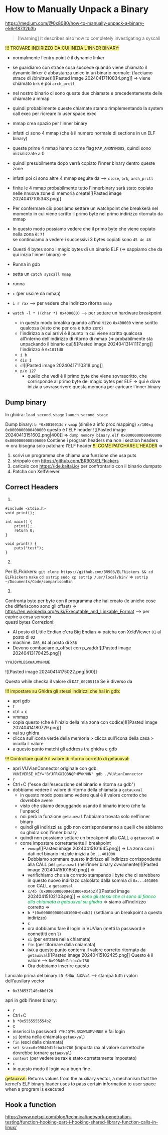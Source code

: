 # How to Manually Unpack a Binary
https://medium.com/@0x8080/how-to-manually-unpack-a-binary-e56e18732b3b

>[!warning] It describes also
>how to completely investigating a syscall


<span style="background:#fff88f">!!! TROVARE INDIRIZZO DA CUI INIZIA L'INNER BINARY:</span>
- normalmente l'entry point è il dynamic linker
- se guardiamo con strace cosa succede quando viene chiamato il dynamic linker è abbastanza unico in un binario normale:  (facciamo strace di /bin/true)![[Pasted image 20240417110834.png]]
  =>
  viene chiamato `brk` e poi `arch_prctl`
- nel nostro binario ci sono queste due chiamate e precedentemente delle chiamate a mmap
- quindi probabilmente queste chiamate stanno rimplementando la system call exec per  ricreare lo user space exec
- mmap crea spazio per l'inner binary
- infatti ci sono 4 mmap (che è il numero normale di sections in un ELF binary)
- queste prime 4 mmap hanno come flag `MAP_ANONYMOUS`, quindi sono inizializzate a 0
- quindi presubilmente dopo verrà copiato l'inner binary dentro queste zone
- infatti poi ci sono altre 4 mmap seguite da -->  `close`, `brk`, `arch_prctl`
- finite le 4 mmap probabilmente tutto l'innerbinary sarà stato copiato nelle nnuove zone di memoria create![[Pasted image 20240417105343.png]]
- Per confermare ciò possiamo settare un watchpoint che breakkerà nel momento in cui viene scritto il primo byte nel primo indirizzo ritornato da mmap 
- In questo modo possiamo vedere che il primo byte che viene copiato nella zona è:
  `7f`  
  se continuiamo a vedere i successivi 3 bytes copiati sono `45 4c 46`
- Questi 4 bytes sono i magic bytes di un binario ELF (=> sappiamo che da qui inizia l'inner binary)
=>

- Runna in gdb
- setta un `catch syscall mmap`
- runna
- `c` (per uscire da mmap)
- `i r rax` -->  per vedere che indirizzo ritorna `mmap`
- `watch -l * ((char *) 0x400000)` -->  per settare un hardware breakpoint
	- in questo modo breakka quando all'indirizzo `0x400000` viene scritto qualcosa
	  (visto che per ora è tutto zero)
	- l'indirizzo a cui arrivi è il punto in cui viene scritto qualcosa all'interno dell'indirizzo di ritorno di mmap (=> probabilmente sta unpackando il binario qui)![[Pasted image 20240413141117.png]]
	  l'indirizzo è `0x101fd8`
	- `i b`
	- `dis 1`
	- `c`![[Pasted image 20240417110318.png]]
	- `p/x 127`
		- quello che vedi è il primo byte che viene sovrascritto, che corrisponde al primo byte dei magic bytes per ELF
		  =>
		  qui è dove inizia a sovrascrivere questa memoria per caricare l'inner binary

## Dump binary
In ghidra:
`load_second_stage`
`launch_second_stage`

Dump binary:
`b *0x0010013d`
`r`
`vmap` (simile a info proc mapping)
`x/100xg 0x0000000000400000`
questo è l'ELF header
![[Pasted image 20240413151602.png|400]]
=>
`dump memory binary.elf 0x0000000000400000 0x0000000000506000`
Contiene i program headers ma non i section headers
=>
ora bisogna solo patchare l'ELF header
<span style="background:#fff88f">!!! COME PATCHARE L'HEADER</span>
=>
1) scrivi un programma che chiama una funzione che usa puts
2) strippalo con https://github.com/BR903/ELFkickers 
3) caricalo con https://ide.kaitai.io/ per confrontarlo con il binario dumpato
4) Patcha con XelfViewer

## Correct Headers

1)

```
#include <stdio.h>
void print();

int main() {
	print();
	return 0;
}

void print() {
	puts("test");
}
```

2)
Per ELFkickers:
`git clone https://github.com/BR903/ELFkickers && cd ELFkickers`
`make`
`cd sstrip`
`sudo cp sstrip /usr/local/bin/`
=>
`sstrip ~/Documents/Code/comparisonBin`

3)
Confronta byte per byte con il programma che hai creato (le uniche cose che differiscono sono gli offset)
=>
https://en.wikipedia.org/wiki/Executable_and_Linkable_Format -->   per capire a cosa servono  
                                                         questi bytes
Correzioni:
- Al posto di Little Endian c'era Big Endian =>  patcha con XeldViewer `01` al posto di `02`
- machine: `X86_64` al posto di `X86`
- Devono combaciare p_offset con p_vaddr![[Pasted image 20240413170425.png]]



`YYHJQYMLBSXWAUMVHNUE`

![[Pasted image 20240414175022.png|500]]

Questo while checka il valore di `DAT_00205110`
Se è diverso da 


<span style="background:#fff88f">!!! impostare su Ghidra gli stessi indirizzi che hai in gdb:</span>
- apri gdb 
- r
- ctrl + c
- vmmap
- copia questo (che è l'inizio della mia zona con codice)![[Pasted image 20240414180729.png]]
- vai su ghidra
- clicca sull'icona verde della memoria > clicca sull'icona della casa > incolla il valore
- a questo punto matchi gli address tra ghidra e gdb


<span style="background:#fff88f">!!! Controllare qual è il valore di ritorno corretto di getauxval:</span>
- apri VUVianConnector originale con gdb:
  `VUNIVERSE_KEY="BYJFRXXIQBNQPHPVKNHN" gdb ./VUVianConnector`
- `r`
- Ctrl+C ("esce dall'esecuzione del binario e ritorna su gdb")
- dobbiamo vedere il valore di ritorno della chiamata a `getauxval`
	- in questo modo possiamo vedere qual è il valore corretto che dovrebbe avere
	- visto che stiamo debuggando usando il binario intero (che fa l'unpack)
	- noi però la funzione `getauxval` l'abbiamo trovata solo nell'inner binary
	- quindi gli indirizzi su gdb non corrisponderanno a quelli che abbiamo su ghidra con l'inner binary
	- quindi non possiamo settare un breakpoint alla CALL a `getauxval`
	  =>
	- come impostare correttamente il breakpoint
		- `vmmap`![[Pasted image 20240415101645.png]]
		  =>
		  La zona con i dati nel binario iniziale inizia a `0x...401000`
		- Dobbiamo sommare questo indirizzo all'indirizzo corrispondente alla CALL per `getauxval` (nell'inner binary ovviamente)![[Pasted image 20240415101850.png]]
		  =>
		- verifichiamo che sia corretto stampando i byte che ci sarebbero in questo nuovo indirizzo calcolato dalla somma di `0x...401000` con CALL a `getauxval`
		- `x/4b (0x0000000000401000+0x4b2)`![[Pasted image 20240415102103.png]]
		  =>
		  _<span style="color:#00b050">sono gli stessi che ci sono di fianco alla chiamata a getauxval su ghidra</span>_
		  =>
		  siamo all'indirizzo corretto
		  =>
		- `b *(0x0000000000401000+0x4b2)`   (settiamo un breakpoint a questo indirizzo)
		- `c`
		- ora dobbiamo fare il login in VUVian (metti la password e connettiti con `l`)
		- `si`   (per entrare nella chiamata)
		- `fin` (per titornare dalla chiamata)
		- `RAX` a questo punto conterrà il valore corretto ritornato da `getauxval`![[Pasted image 20240415102425.png]]
		  Questo è il valore -->  `0x99840d1fcba1e780`
		- Ora dobbiamo inserire questo 
		  
Lancialo prima del binary `LD_SHOW_AUXV=1` -->  stampa tutti i valori dell'ausilary vector

- `0x336537140c6b0f20`  

apri in gdb l'inner binary:
- `r`
- Ctrl+C
- `b *0x5555555554b2`
- c
- inserisci la password: `YYHJQYMLBSXWAUMVHNUE` e fai login
- `si` (entra nella chiamata `getauxval`)
- `fin` (esci dalla chiamata)
- `set $rax=0x99840d1fcba1e780` (imposta rax al valore correttoche dovrebbe tornare `getauxval`)
- `context` (per vedere se rax è stato correttamente impostato)
- `c`
- in questo modo il login va a buon fine


<span style="background:#fff88f">getauxval:</span>
Returns values from the auxiliary vector, a mechanism that the kernel’s ELF binary loader uses to pass certain information to user space when a program is executed

## Hook a function
https://www.netspi.com/blog/technical/network-penetration-testing/function-hooking-part-i-hooking-shared-library-function-calls-in-linux/
